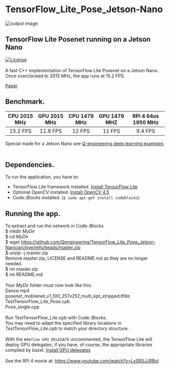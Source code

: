 # TensorFlow_Lite_Pose_Jetson-Nano
![output image]( https://qengineering.eu/images/Pose_Jetson.webp )<br/>
## TensorFlow Lite Posenet running on a Jetson Nano
[![License](https://img.shields.io/badge/License-BSD%203--Clause-blue.svg)](https://opensource.org/licenses/BSD-3-Clause)<br/><br/>
A fast C++ implementation of TensorFlow Lite Posenet on a Jetson Nano.<br/>
Once overclocked to 2015 MHz, the app runs at 15.2 FPS.

[Paper](https://medium.com/tensorflow/real-time-human-pose-estimation-in-the-browser-with-tensorflow-js-7dd0bc881cd5)<br/>

## Benchmark.
| CPU 2015 MHz | GPU 2015 MHz | CPU 1479 MHz | GPU 1479 MHZ | RPi 4 64os 1950 MHz |
|  :------------: | :-------------: | :-------------:  | :-------------: | :-------------: |
|  15.2 FPS | 11.8 FPS  | 12 FPS | 11 FPS  | 9.4 FPS |


Special made for a Jetson Nano see [Q-engineering deep learning examples](https://qengineering.eu/deep-learning-examples-on-raspberry-32-64-os.html) <br/>
<br/>
## Dependencies.
To run the application, you have to:
- TensorFlow Lite framework installed. [Install TensorFlow Lite](https://qengineering.eu/install-tensorflow-2-lite-on-jetson-nano.html) <br/>
- Optional OpenCV installed. [Install OpenCV 4.5](https://qengineering.eu/install-opencv-4.5-on-jetson-nano.html) <br/>
- Code::Blocks installed. (```$ sudo apt-get install codeblocks```)
## Running the app.
To extract and run the network in Code::Blocks <br/>
$ mkdir *MyDir* <br/>
$ cd *MyDir* <br/>
$ wget https://github.com/Qengineering/TensorFlow_Lite_Pose_Jetson-Nano/archive/refs/heads/master.zip <br/>
$ unzip -j master.zip <br/>
Remove master.zip, LICENSE and README.md as they are no longer needed. <br/> 
$ rm master.zip <br/>
$ rm README.md <br/> <br/>
Your *MyDir* folder must now look like this: <br/> 
Dance.mp4 <br/>
posenet_mobilenet_v1_100_257x257_multi_kpt_stripped.tflite <br/>
TestTensorFlow_Lite_Pose.cpb <br/>
Pose_single.cpp<br/>
 <br/>
Run TestTensorFlow_Lite.cpb with Code::Blocks.<br/>
You may need to adapt the specified library locations in *TestTensorFlow_Lite.cpb* to match your directory structure.<br/><br/>
With the `#define GPU_DELEGATE` uncommented, the TensorFlow Lite will deploy GPU delegates, if you have, of course, the appropriate libraries compiled by bazel. [Install GPU delegates](https://qengineering.eu/install-tensorflow-2-lite-on-jetson-nano.html) <br/><br/>
See the RPi 4 movie at: https://www.youtube.com/watch?v=LxSR5JJRBoI


